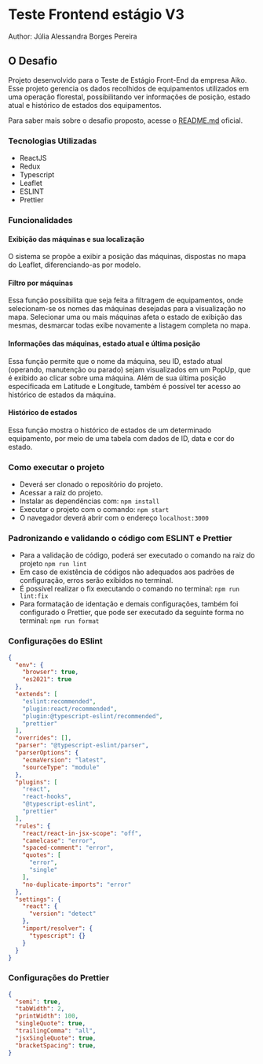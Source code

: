 # Teste Frontend estágio V3
Author: Júlia Alessandra Borges Pereira

## O Desafio
Projeto desenvolvido para o Teste de Estágio Front-End da empresa Aiko.
Esse projeto gerencia os dados recolhidos de equipamentos utilizados em uma operação florestal, possibilitando ver informações de posição, estado atual e histórico de estados dos equipamentos.

Para saber mais sobre o desafio proposto, acesse o [README.md](https://github.com/aikodigital/teste-frontend-estagio-v3#readme) oficial.

### Tecnologias Utilizadas
* ReactJS
* Redux
* Typescript
* Leaflet
* ESLINT
* Prettier

### Funcionalidades
#### Exibição das máquinas e sua localização
O sistema se propõe a exibir a posição das máquinas, dispostas no mapa do Leaflet, diferenciando-as por modelo.

#### Filtro por máquinas
Essa função possibilita que seja feita a filtragem de equipamentos, onde selecionam-se os nomes das máquinas desejadas para a visualização no mapa. Selecionar uma ou mais máquinas afeta o estado de exibição das mesmas, desmarcar todas exibe novamente a listagem completa no mapa.

#### Informações das máquinas, estado atual e última posição
Essa função permite que o nome da máquina, seu ID, estado atual (operando, manutenção ou parado) sejam visualizados em um PopUp, que é exibido ao clicar sobre uma máquina. Além de sua última posição especificada em Latitude e Longitude, também é possível ter acesso ao histórico de estados da máquina.

#### Histórico de estados
Essa função mostra o histórico de estados de um determinado equipamento, por meio de uma tabela com dados de ID, data e cor do estado.

### Como executar o projeto

* Deverá ser clonado o repositório do projeto.
* Acessar a raiz do projeto.
* Instalar as dependências com:
`npm install`
* Executar o projeto com o comando:
`npm start`
* O navegador deverá abrir com o endereço `localhost:3000`

### Padronizando e validando o código com ESLINT e Prettier
* Para a validação de código, poderá ser executado o comando  na raiz do projeto
`npm run lint`
* Em caso de existência de códigos não adequados aos padrões de configuração, erros serão exibidos no terminal.
* É possível realizar o fix executando o comando no terminal:
`npm run lint:fix`
* Para formatação de identação e demais configurações, também foi configurado o Prettier, que pode ser executado da seguinte forma no terminal:
`npm run format`

### Configurações do ESlint
```json
{
  "env": {
    "browser": true,
    "es2021": true
  },
  "extends": [
    "eslint:recommended",
    "plugin:react/recommended",
    "plugin:@typescript-eslint/recommended",
    "prettier"
  ],
  "overrides": [],
  "parser": "@typescript-eslint/parser",
  "parserOptions": {
    "ecmaVersion": "latest",
    "sourceType": "module"
  },
  "plugins": [
    "react",
    "react-hooks",
    "@typescript-eslint",
    "prettier"
  ],
  "rules": {
    "react/react-in-jsx-scope": "off",
    "camelcase": "error",
    "spaced-comment": "error",
    "quotes": [
      "error",
      "single"
    ],
    "no-duplicate-imports": "error"
  },
  "settings": {
    "react": {
      "version": "detect"
    },
    "import/resolver": {
      "typescript": {}
    }
  }
}
```
### Configurações do Prettier
```json
{
  "semi": true,
  "tabWidth": 2,
  "printWidth": 100,
  "singleQuote": true,
  "trailingComma": "all",
  "jsxSingleQuote": true,
  "bracketSpacing": true,
}
```

